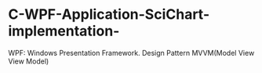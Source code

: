 # C-WPF-Application-SciChart-implementation-


WPF: Windows Presentation Framework.
Design Pattern MVVM(Model View View Model)

